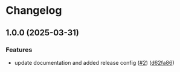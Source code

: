 # Changelog

## 1.0.0 (2025-03-31)


### Features

* update documentation and added release config ([#2](https://github.com/dkooll/bouncer.nvim/issues/2)) ([d62fa86](https://github.com/dkooll/bouncer.nvim/commit/d62fa864cf5561bca81936c3c208c6e7042cae47))
